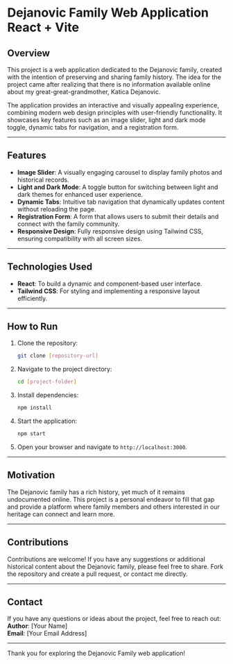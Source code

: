 # Dejanovic Family Web Application React + Vite

## Overview

This project is a web application dedicated to the Dejanovic family, created with the intention of preserving and sharing family history. The idea for the project came after realizing that there is no information available online about my great-great-grandmother, Katica Dejanovic. 

The application provides an interactive and visually appealing experience, combining modern web design principles with user-friendly functionality. It showcases key features such as an image slider, light and dark mode toggle, dynamic tabs for navigation, and a registration form.

---

## Features

- **Image Slider**: A visually engaging carousel to display family photos and historical records.  
- **Light and Dark Mode**: A toggle button for switching between light and dark themes for enhanced user experience.  
- **Dynamic Tabs**: Intuitive tab navigation that dynamically updates content without reloading the page.  
- **Registration Form**: A form that allows users to submit their details and connect with the family community.  
- **Responsive Design**: Fully responsive design using Tailwind CSS, ensuring compatibility with all screen sizes.  

---

## Technologies Used

- **React**: To build a dynamic and component-based user interface.  
- **Tailwind CSS**: For styling and implementing a responsive layout efficiently.  

---

## How to Run

1. Clone the repository:  
   ```bash
   git clone [repository-url]
   ```

2. Navigate to the project directory:  
   ```bash
   cd [project-folder]
   ```

3. Install dependencies:  
   ```bash
   npm install
   ```

4. Start the application:  
   ```bash
   npm start
   ```

5. Open your browser and navigate to `http://localhost:3000`.

---

## Motivation

The Dejanovic family has a rich history, yet much of it remains undocumented online. This project is a personal endeavor to fill that gap and provide a platform where family members and others interested in our heritage can connect and learn more.

---

## Contributions

Contributions are welcome! If you have any suggestions or additional historical content about the Dejanovic family, please feel free to share. Fork the repository and create a pull request, or contact me directly.

---

## Contact

If you have any questions or ideas about the project, feel free to reach out:  
**Author**: [Your Name]  
**Email**: [Your Email Address]  

---

Thank you for exploring the Dejanovic Family web application!
